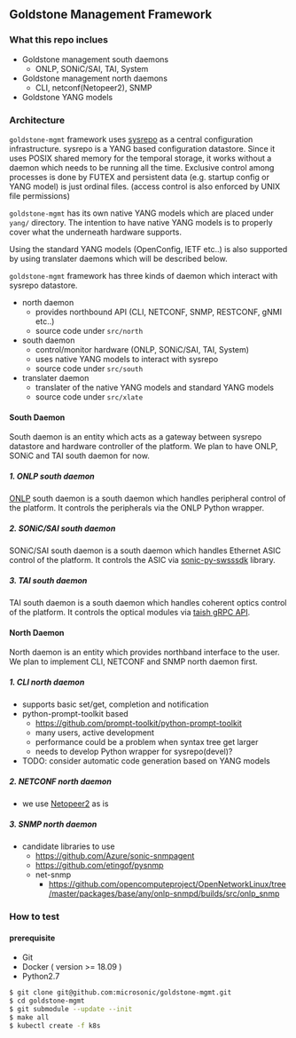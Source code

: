 Goldstone Management Framework
---

### What this repo inclues

- Goldstone management south daemons
    - ONLP, SONiC/SAI, TAI, System
- Goldstone management north daemons
    - CLI, netconf(Netopeer2), SNMP
- Goldstone YANG models

### Architecture

`goldstone-mgmt` framework uses [sysrepo](https://github.com/sysrepo/sysrepo) as a central configuration
infrastructure. sysrepo is a YANG based configuration datastore. Since it uses POSIX shared memory for
the temporal storage, it works without a daemon which needs to be running all the time.
Exclusive control among processes is done by FUTEX and persistent data (e.g. startup config or YANG model)
is just ordinal files. (access control is also enforced by UNIX file permissions)

`goldstone-mgmt` has its own native YANG models which are placed under `yang/` directory.
The intention to have native YANG models is to properly cover what the underneath hardware supports.

Using the standard YANG models (OpenConfig, IETF etc..) is also supported by using translater daemons which will be described below.

`goldstone-mgmt` framework has three kinds of daemon which interact with sysrepo datastore.

- north daemon
    - provides northbound API (CLI, NETCONF, SNMP, RESTCONF, gNMI etc..)
    - source code under `src/north`
- south daemon
    - control/monitor hardware (ONLP, SONiC/SAI, TAI, System)
    - uses native YANG models to interact with sysrepo
    - source code under `src/south`
- translater daemon
    - translater of the native YANG models and standard YANG models
    - source code under `src/xlate`

#### South Daemon

South daemon is an entity which acts as a gateway between sysrepo datastore 
and hardware controller of the platform. We plan to have ONLP, SONiC and TAI south daemon for now.

##### 1. ONLP south daemon

[ONLP](http://opencomputeproject.github.io/OpenNetworkLinux/onlp/) south daemon is a south daemon which handles peripheral control of the platform.
It controls the peripherals via the ONLP Python wrapper.

##### 2. SONiC/SAI south daemon

SONiC/SAI south daemon is a south daemon which handles Ethernet ASIC control of the platform.
It controls the ASIC via [sonic-py-swsssdk](https://github.com/Azure/sonic-py-swsssdk) library.

##### 3. TAI south daemon

TAI south daemon is a south daemon which handles coherent optics control of the platform.
It controls the optical modules via [taish gRPC API](https://github.com/Telecominfraproject/oopt-tai/tree/master/tools/taish).

#### North Daemon

North daemon is an entity which provides northband interface to the user.
We plan to implement CLI, NETCONF and SNMP north daemon first.

##### 1. CLI north daemon

- supports basic set/get, completion and notification
- python-prompt-toolkit based
    - https://github.com/prompt-toolkit/python-prompt-toolkit
    - many users, active development
    - performance could be a problem when syntax tree get larger
    - needs to develop Python wrapper for sysrepo(devel)?
- TODO: consider automatic code generation based on YANG models

##### 2. NETCONF north daemon

- we use [Netopeer2](https://github.com/CESNET/Netopeer2) as is

##### 3. SNMP north daemon

- candidate libraries to use
    - https://github.com/Azure/sonic-snmpagent
    - https://github.com/etingof/pysnmp
    - net-snmp
        - https://github.com/opencomputeproject/OpenNetworkLinux/tree/master/packages/base/any/onlp-snmpd/builds/src/onlp_snmp

### How to test

#### prerequisite

- Git
- Docker ( version >= 18.09 )
- Python2.7

```bash
$ git clone git@github.com:microsonic/goldstone-mgmt.git
$ cd goldstone-mgmt
$ git submodule --update --init
$ make all
$ kubectl create -f k8s
```
